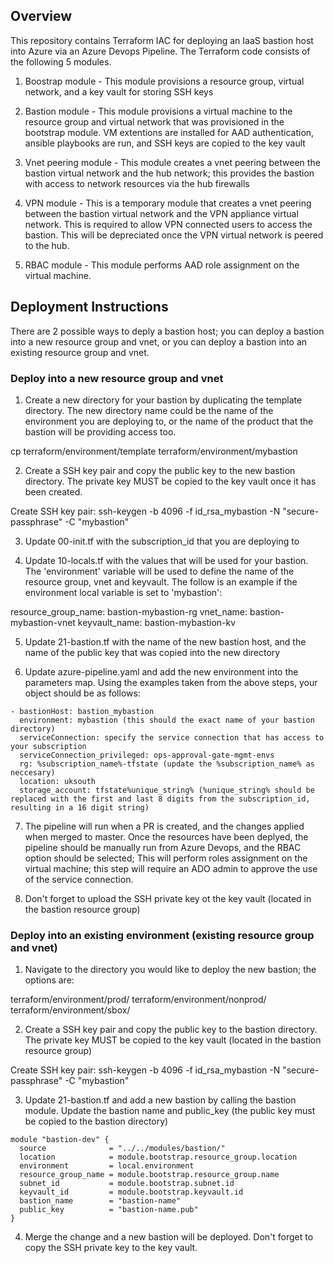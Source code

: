 ## Overview 

This repository contains Terraform IAC for deploying an IaaS bastion host into Azure via an Azure Devops Pipeline.  The Terraform code consists of the following 5 modules.

1) Boostrap module - This module provisions a resource group, virtual network, and a key vault for storing SSH keys
   
2) Bastion module - This module provisions a virtual machine to the resource group and virtual network that was provisioned in the bootstrap module.  VM extentions are installed for AAD authentication, ansible playbooks are run, and SSH keys are copied to the key vault

3) Vnet peering module - This module creates a vnet peering between the bastion virtual network and the hub network; this provides the bastion with access to network resources via the hub firewalls

4) VPN module - This is a temporary module that creates a vnet peering between the bastion virtual network and the VPN appliance virtual network.  This is required to allow VPN connected users to access the bastion.  This will be depreciated once the VPN virtual network is peered to the hub.

5) RBAC module - This module performs AAD role assignment on the virtual machine.

## Deployment Instructions

There are 2 possible ways to deply a bastion host; you can deploy a bastion into a new resource group and vnet, or you can deploy a bastion into an existing resource group and vnet.

### Deploy into a new resource group and vnet

1) Create a new directory for your bastion by duplicating the template directory.  The new directory name could be the name of the environment you are deploying to, or the name of the product that the bastion will be providing access too.

cp terraform/environment/template terraform/environment/mybastion

2) Create a SSH key pair and copy the public key to the new bastion directory.  The private key MUST be copied to the key vault once it has been created.

Create SSH key pair:
ssh-keygen -b 4096 -f id_rsa_mybastion -N "secure-passphrase" -C "mybastion"

3) Update 00-init.tf with the subscription_id that you are deploying to
  
4) Update 10-locals.tf with the values that will be used for your bastion.  The 'environment' variable will be used to define the name of the resource group, vnet and keyvault.  The follow is an example if the environment local variable is set to 'mybastion':

resource_group_name: bastion-mybastion-rg
vnet_name: bastion-mybastion-vnet
keyvault_name: bastion-mybastion-kv

5) Update 21-bastion.tf with the name of the new bastion host, and the name of the public key that was copied into the new directory

6) Update azure-pipeline.yaml and add the new environment into the parameters map.  Using the examples taken from the above steps, your object should be as follows:

```
- bastionHost: bastion_mybastion
  environment: mybastion (this should the exact name of your bastion directory)
  serviceConnection: specify the service connection that has access to your subscription
  serviceConnection_privileged: ops-approval-gate-mgmt-envs
  rg: %subscription_name%-tfstate (update the %subscription_name% as neccesary)
  location: uksouth
  storage_account: tfstate%unique_string% (%unique_string% should be replaced with the first and last 8 digits from the subscription_id, resulting in a 16 digit string)
```

7) The pipeline will run when a PR is created, and the changes applied when merged to master.  Once the resources have been deplyed, the pipeline should be manually run from Azure Devops, and the RBAC option should be selected; This will perform roles assignment on the virtual machine;  this step will require an ADO admin to approve the use of the service connection.

8) Don't forget to upload the SSH private key ot the key vault (located in the bastion resource group)

### Deploy into an existing environment (existing resource group and vnet)

1) Navigate to the directory you would like to deploy the new bastion; the options are:

terraform/environment/prod/
terraform/environment/nonprod/
terraform/environment/sbox/

2) Create a SSH key pair and copy the public key to the bastion directory.  The private key MUST be copied to the key vault (located in the bastion resource group)

Create SSH key pair:
ssh-keygen -b 4096 -f id_rsa_mybastion -N "secure-passphrase" -C "mybastion"

3) Update 21-bastion.tf and add a new bastion by calling the bastion module.  Update the bastion name and public_key (the public key must be copied to the bastion directory)

```
module "bastion-dev" {
  source              = "../../modules/bastion/"
  location            = module.bootstrap.resource_group.location
  environment         = local.environment
  resource_group_name = module.bootstrap.resource_group.name
  subnet_id           = module.bootstrap.subnet.id
  keyvault_id         = module.bootstrap.keyvault.id
  bastion_name        = "bastion-name"
  public_key          = "bastion-name.pub"
}
```

4) Merge the change and a new bastion will be deployed.  Don't forget to copy the SSH private key to the key vault.
